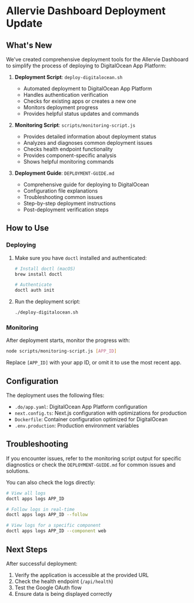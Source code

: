 # Allervie Dashboard Deployment Update

## What's New

We've created comprehensive deployment tools for the Allervie Dashboard to simplify the process of deploying to DigitalOcean App Platform:

1. **Deployment Script**: `deploy-digitalocean.sh`
   - Automated deployment to DigitalOcean App Platform
   - Handles authentication verification
   - Checks for existing apps or creates a new one
   - Monitors deployment progress
   - Provides helpful status updates and commands

2. **Monitoring Script**: `scripts/monitoring-script.js`
   - Provides detailed information about deployment status
   - Analyzes and diagnoses common deployment issues
   - Checks health endpoint functionality
   - Provides component-specific analysis
   - Shows helpful monitoring commands

3. **Deployment Guide**: `DEPLOYMENT-GUIDE.md`
   - Comprehensive guide for deploying to DigitalOcean
   - Configuration file explanations
   - Troubleshooting common issues
   - Step-by-step deployment instructions
   - Post-deployment verification steps

## How to Use

### Deploying

1. Make sure you have `doctl` installed and authenticated:
   ```bash
   # Install doctl (macOS)
   brew install doctl
   
   # Authenticate
   doctl auth init
   ```

2. Run the deployment script:
   ```bash
   ./deploy-digitalocean.sh
   ```

### Monitoring

After deployment starts, monitor the progress with:

```bash
node scripts/monitoring-script.js [APP_ID]
```

Replace `[APP_ID]` with your app ID, or omit it to use the most recent app.

## Configuration

The deployment uses the following files:

- `.do/app.yaml`: DigitalOcean App Platform configuration
- `next.config.ts`: Next.js configuration with optimizations for production
- `Dockerfile`: Container configuration optimized for DigitalOcean
- `.env.production`: Production environment variables

## Troubleshooting

If you encounter issues, refer to the monitoring script output for specific diagnostics or check the `DEPLOYMENT-GUIDE.md` for common issues and solutions.

You can also check the logs directly:

```bash
# View all logs
doctl apps logs APP_ID

# Follow logs in real-time
doctl apps logs APP_ID --follow

# View logs for a specific component
doctl apps logs APP_ID --component web
```

## Next Steps

After successful deployment:

1. Verify the application is accessible at the provided URL
2. Check the health endpoint (`/api/health`)
3. Test the Google OAuth flow
4. Ensure data is being displayed correctly
